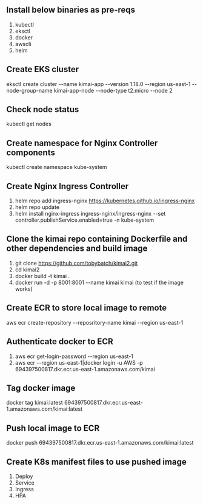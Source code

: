 ## Install below binaries as pre-reqs
1. kubectl
2. eksctl
3. docker
4. awscli
5. helm

## Create EKS cluster
eksctl create cluster --name kimai-app --version 1.18.0 --region us-east-1 --node-group-name kimai-app-node --node-type t2.micro --node 2

## Check node status
kubectl get nodes

## Create namespace for Nginx Controller components
kubectl create namespace kube-system

## Create Nginx Ingress Controller
1. helm repo add ingress-nginx https://kubernetes.github.io/ingress-nginx
2. helm repo update
3. helm install nginx-ingress ingress-nginx/ingress-nginx --set controller.publishService.enabled=true -n kube-system

## Clone the kimai repo containing Dockerfile and other dependencies and build image
1. git clone https://github.com/tobybatch/kimai2.git
2. cd kimai2
3. docker build -t kimai .
4. docker run -d -p 8001:8001 --name kimai kimai (to test if the image works)

## Create ECR to store local image to remote
aws ecr create-repository --reposritory-name kimai --region us-east-1

## Authenticate docker to ECR
1. aws ecr get-login-password --region us-east-1
2. aws ecr --region us-east-1|docker login -u AWS -p <token> 694397500817.dkr.ecr.us-east-1.amazonaws.com/kimai

## Tag docker image
docker tag kimai:latest 694397500817.dkr.ecr.us-east-1.amazonaws.com/kimai:latest

## Push local image to ECR
docker push 694397500817.dkr.ecr.us-east-1.amazonaws.com/kimai:latest

## Create K8s manifest files to use pushed image
1. Deploy
2. Service
3. Ingress
4. HPA




